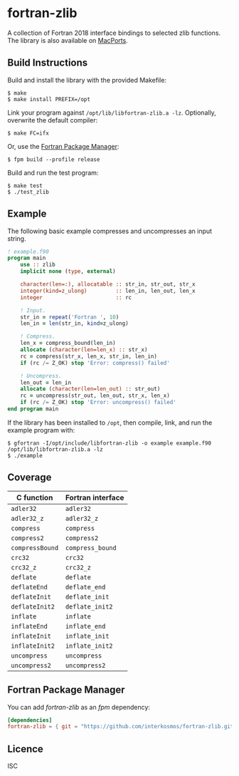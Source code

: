 # fortran-zlib

A collection of Fortran 2018 interface bindings to selected zlib functions. The
library is also available on [MacPorts](https://ports.macports.org/port/fortran-zlib/).

## Build Instructions

Build and install the library with the provided Makefile:

```
$ make
$ make install PREFIX=/opt
```

Link your program against `/opt/lib/libfortran-zlib.a -lz`. Optionally,
overwrite the default compiler:

```
$ make FC=ifx
```

Or, use the [Fortran Package Manager](https://github.com/fortran-lang/fpm):

```
$ fpm build --profile release
```

Build and run the test program:

```
$ make test
$ ./test_zlib
```

## Example

The following basic example compresses and uncompresses an input string.

```fortran
! example.f90
program main
    use :: zlib
    implicit none (type, external)

    character(len=:), allocatable :: str_in, str_out, str_x
    integer(kind=z_ulong)         :: len_in, len_out, len_x
    integer                       :: rc

    ! Input.
    str_in = repeat('Fortran ', 10)
    len_in = len(str_in, kind=z_ulong)

    ! Compress.
    len_x = compress_bound(len_in)
    allocate (character(len=len_x) :: str_x)
    rc = compress(str_x, len_x, str_in, len_in)
    if (rc /= Z_OK) stop 'Error: compress() failed'

    ! Uncompress.
    len_out = len_in
    allocate (character(len=len_out) :: str_out)
    rc = uncompress(str_out, len_out, str_x, len_x)
    if (rc /= Z_OK) stop 'Error: uncompress() failed'
end program main
```

If the library has been installed to `/opt`, then compile, link, and run the
example program with:

```
$ gfortran -I/opt/include/libfortran-zlib -o example example.f90 /opt/lib/libfortran-zlib.a -lz
$ ./example
```

## Coverage

| C function      | Fortran interface |
|-----------------|-------------------|
| `adler32`       | `adler32`         |
| `adler32_z`     | `adler32_z`       |
| `compress`      | `compress`        |
| `compress2`     | `compress2`       |
| `compressBound` | `compress_bound`  |
| `crc32`         | `crc32`           |
| `crc32_z`       | `crc32_z`         |
| `deflate`       | `deflate`         |
| `deflateEnd`    | `deflate_end`     |
| `deflateInit`   | `deflate_init`    |
| `deflateInit2`  | `deflate_init2`   |
| `inflate`       | `inflate`         |
| `inflateEnd`    | `inflate_end`     |
| `inflateInit`   | `inflate_init`    |
| `inflateInit2`  | `inflate_init2`   |
| `uncompress`    | `uncompress`      |
| `uncompress2`   | `uncompress2`     |

## Fortran Package Manager

You can add *fortran-zlib* as an *fpm* dependency:

```toml
[dependencies]
fortran-zlib = { git = "https://github.com/interkosmos/fortran-zlib.git" }
```

## Licence

ISC
